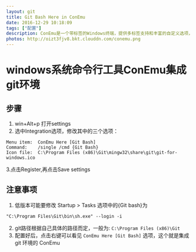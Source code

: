 ```yaml
---
layout: git
title: Git Bash Here in ConEmu
date: 2016-12-29 10:18:09
tags: ["配置"]
description: ConEmu是一个带标签的Windows终端，提供多标签支持和丰富的自定义选项，是Windows下不可多得的Console,可集成git环境。
photos: http://oizt3fjv8.bkt.clouddn.com/conemu.png
---
```


# windows系统命令行工具ConEmu集成git环境
## 步骤
1. win+Alt+p 打开settings
2. 选中Integration选项，修改其中的三个选项：
```
Menu item:  ConEmu Here [Git Bash]
Command:    /single /cmd {Git Bash}
Icon file:  C:\Program Files (x86)\Git\mingw32\share\git\git-for-windows.ico
```
3.点击Register,再点击Save settings

## 注意事项
1. 低版本可能要修改 Startup > Tasks 选项中的{Git bash}为
```
"C:\Program Files\Git\bin\sh.exe" --login -i
```
2. git路径根据自己具体的路径而定，一般为: `C:\Program Files (x86)\Git`
3. 配置好后，点击右键可以看见 `ConEmu Here [Git Bash]` 选项，这个就是集成 git 环境的 ConEmu

